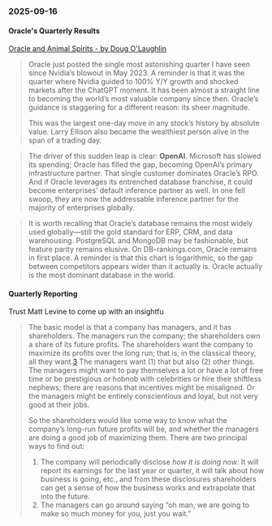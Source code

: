 ### 2025-09-16
#### Oracle's Quarterly Results
[Oracle and Animal Spirits - by Doug O'Laughlin](https://www.fabricatedknowledge.com/p/oracle-and-animal-spirits?hide_intro_popup=true)

> Oracle just posted the single most astonishing quarter I have seen since Nvidia’s blowout in May 2023. A reminder is that it was the quarter where Nvidia guided to 100% Y/Y growth and shocked markets after the ChatGPT moment. It has been almost a straight line to becoming the world’s most valuable company since then. Oracle’s guidance is staggering for a different reason: its sheer magnitude.
>
> This was the largest one-day move in any stock’s history by absolute value. Larry Ellison also became the wealthiest person alive in the span of a trading day.

> The driver of this sudden leap is clear: **OpenAI**. Microsoft has slowed its spending; Oracle has filled the gap, becoming OpenAI’s primary infrastructure partner. That single customer dominates Oracle’s RPO. And if Oracle leverages its entrenched database franchise, it could become enterprises’ default inference partner as well. In one fell swoop, they are now the addressable inference partner for the majority of enterprises globally.

> It is worth recalling that Oracle’s database remains the most widely used globally—still the gold standard for ERP, CRM, and data warehousing. PostgreSQL and MongoDB may be fashionable, but feature parity remains elusive. On DB-rankings.com, Oracle remains in first place. A reminder is that this chart is logarithmic, so the gap between competitors appears wider than it actually is. Oracle actually is the most dominant database in the world.

#### Quarterly Reporting

Trust Matt Levine to come up with an insightfu

> The basic model is that a company has managers, and it has shareholders. The managers run the company; the shareholders own a share of its future profits. The shareholders want the company to maximize its profits over the long run; that is, in the classical theory, all they want.[3](https://www.bloomberg.com/news/articles/2025-09-14/byd-s-45-billion-stock-wipeout-raises-doubts-on-china-outlook?sref=6rqLu4ZS#footer-ref-footnote-3) The managers want (1) that but also (2) other things. The managers might want to pay themselves a lot or have a lot of free time or be prestigious or hobnob with celebrities or hire their shiftless nephews; there are reasons that incentives might be misaligned. Or the managers might be entirely conscientious and loyal, but not very good at their jobs.
> 
> So the shareholders would like some way to know what the company’s long-run future profits will be, and whether the managers are doing a good job of maximizing them. There are two principal ways to find out:
> 
> 1. The company will periodically disclose _how it is doing now:_ It will report its earnings for the last year or quarter, it will talk about how business is going, etc., and from these disclosures shareholders can get a sense of how the business works and extrapolate that into the future.
> 2. The managers can go around saying “oh man, we are going to make so much money for you, just you wait.”